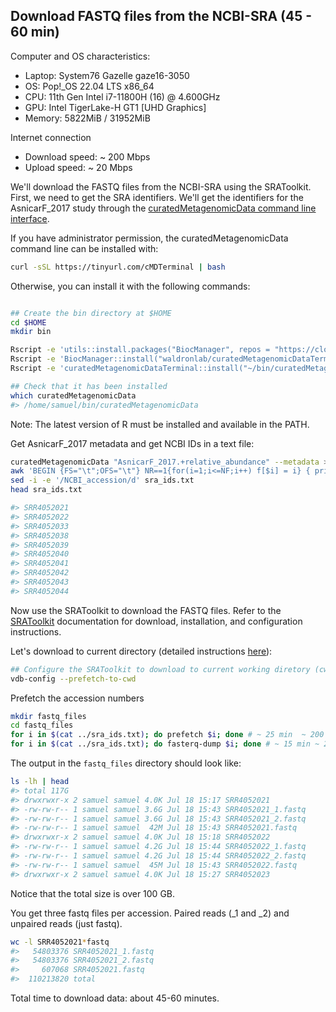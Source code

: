 ## Download FASTQ files from the NCBI-SRA (45 - 60 min)

Computer and OS characteristics:
+ Laptop: System76 Gazelle gaze16-3050
+ OS: Pop!_OS 22.04 LTS x86_64
+ CPU: 11th Gen Intel i7-11800H (16) @ 4.600GHz
+ GPU: Intel TigerLake-H GT1 [UHD Graphics]
+ Memory: 5822MiB / 31952MiB

Internet connection
+ Download speed: ~ 200 Mbps
+ Upload speed: ~ 20 Mbps

We'll download the FASTQ files from the NCBI-SRA using the SRAToolkit. First,
we need to get the SRA identifiers. We'll get the identifiers for the 
AsnicarF_2017 study through the 
[curatedMetagenomicData command line interface](https://github.com/waldronlab/curatedMetagenomicDataTerminal).

If you have administrator permission, the curatedMetagenomicData command line 
can be installed with:

```bash
curl -sSL https://tinyurl.com/cMDTerminal | bash
```

Otherwise, you can install it with the following commands: 

```bash

## Create the bin directory at $HOME
cd $HOME
mkdir bin

Rscript -e 'utils::install.packages("BiocManager", repos = "https://cloud.r-project.org/")'
Rscript -e 'BiocManager::install("waldronlab/curatedMetagenomicDataTerminal")'
Rscript -e 'curatedMetagenomicDataTerminal::install("~/bin/curatedMetagenomicData")'

## Check that it has been installed
which curatedMetagenomicData
#> /home/samuel/bin/curatedMetagenomicData
```

Note: The latest version of R must be installed and available in the PATH.

Get AsnicarF_2017 metadata and get NCBI IDs in a text file:

```bash
curatedMetagenomicData "AsnicarF_2017.+relative_abundance" --metadata > AsnicarF_2017_metadata.tsv
awk 'BEGIN {FS="\t";OFS="\t"} NR==1{for(i=1;i<=NF;i++) f[$i] = i} { print $(f["NCBI_accession"]) }' AsnicarF_2017_metadata.tsv > sra_ids.txt
sed -i -e '/NCBI_accession/d' sra_ids.txt
head sra_ids.txt

#> SRR4052021
#> SRR4052022
#> SRR4052033
#> SRR4052038
#> SRR4052039
#> SRR4052040
#> SRR4052041
#> SRR4052042
#> SRR4052043
#> SRR4052044
```

Now use the SRAToolkit to download the FASTQ files. Refer to the
[SRAToolkit](https://github.com/ncbi/sra-tools/wiki/02.-Installing-SRA-Toolkit) documentation for download, installation, and configuration
instructions.

Let's download to current directory (detailed instructions [here](https://github.com/ncbi/sra-tools/wiki/08.-prefetch-and-fasterq-dump)):

```bash
## Configure the SRAToolkit to download to current working diretory (cwd)
vdb-config --prefetch-to-cwd
```

Prefetch the accession numbers

```bash
mkdir fastq_files
cd fastq_files
for i in $(cat ../sra_ids.txt); do prefetch $i; done # ~ 25 min  ~ 200 Mbps 
for i in $(cat ../sra_ids.txt); do fasterq-dump $i; done # ~ 15 min ~ 200 Mbps 

```

The output in the `fastq_files` directory should look like:

```bash
ls -lh | head
#> total 117G
#> drwxrwxr-x 2 samuel samuel 4.0K Jul 18 15:17 SRR4052021
#> -rw-rw-r-- 1 samuel samuel 3.6G Jul 18 15:43 SRR4052021_1.fastq
#> -rw-rw-r-- 1 samuel samuel 3.6G Jul 18 15:43 SRR4052021_2.fastq
#> -rw-rw-r-- 1 samuel samuel  42M Jul 18 15:43 SRR4052021.fastq
#> drwxrwxr-x 2 samuel samuel 4.0K Jul 18 15:18 SRR4052022
#> -rw-rw-r-- 1 samuel samuel 4.2G Jul 18 15:44 SRR4052022_1.fastq
#> -rw-rw-r-- 1 samuel samuel 4.2G Jul 18 15:44 SRR4052022_2.fastq
#> -rw-rw-r-- 1 samuel samuel  45M Jul 18 15:43 SRR4052022.fastq
#> drwxrwxr-x 2 samuel samuel 4.0K Jul 18 15:27 SRR4052023
```

Notice that the total size is over 100 GB.

You get three fastq files per accession. Paired reads (\_1 and \_2) and
unpaired reads (just fastq).


```bash
wc -l SRR4052021*fastq
#>   54803376 SRR4052021_1.fastq
#>   54803376 SRR4052021_2.fastq
#>     607068 SRR4052021.fastq
#>  110213820 total
```


Total time to download data: about 45-60 minutes.





